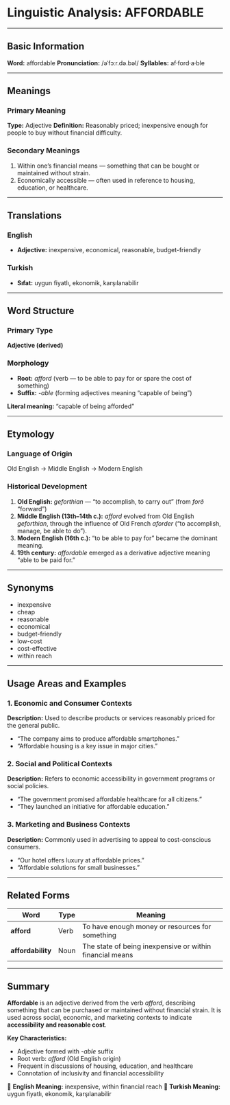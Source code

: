 # Linguistic Analysis: AFFORDABLE

---

## Basic Information

**Word:** affordable
**Pronunciation:** /əˈfɔːr.də.bəl/
**Syllables:** af·ford·a·ble

---

## Meanings

### Primary Meaning

**Type:** Adjective
**Definition:** Reasonably priced; inexpensive enough for people to buy without financial difficulty.

### Secondary Meanings

1. Within one’s financial means — something that can be bought or maintained without strain.
2. Economically accessible — often used in reference to housing, education, or healthcare.

---

## Translations

### English

- **Adjective:** inexpensive, economical, reasonable, budget-friendly

### Turkish

- **Sıfat:** uygun fiyatlı, ekonomik, karşılanabilir

---

## Word Structure

### Primary Type

**Adjective (derived)**

### Morphology

- **Root:** _afford_ (verb — to be able to pay for or spare the cost of something)
- **Suffix:** _-able_ (forming adjectives meaning “capable of being”)

**Literal meaning:** “capable of being afforded”

---

## Etymology

### Language of Origin

Old English → Middle English → Modern English

### Historical Development

1. **Old English:** _geforthian_ — “to accomplish, to carry out” (from _forð_ “forward”)
2. **Middle English (13th–14th c.):** _afford_ evolved from Old English _geforthian_, through the influence of Old French _aforder_ (“to accomplish, manage, be able to do”).
3. **Modern English (16th c.):** “to be able to pay for” became the dominant meaning.
4. **19th century:** _affordable_ emerged as a derivative adjective meaning “able to be paid for.”

---

## Synonyms

- inexpensive
- cheap
- reasonable
- economical
- budget-friendly
- low-cost
- cost-effective
- within reach

---

## Usage Areas and Examples

### 1. **Economic and Consumer Contexts**

**Description:** Used to describe products or services reasonably priced for the general public.

- “The company aims to produce affordable smartphones.”
- “Affordable housing is a key issue in major cities.”

### 2. **Social and Political Contexts**

**Description:** Refers to economic accessibility in government programs or social policies.

- “The government promised affordable healthcare for all citizens.”
- “They launched an initiative for affordable education.”

### 3. **Marketing and Business Contexts**

**Description:** Commonly used in advertising to appeal to cost-conscious consumers.

- “Our hotel offers luxury at affordable prices.”
- “Affordable solutions for small businesses.”

---

## Related Forms

| Word              | Type | Meaning                                                  |
| ----------------- | ---- | -------------------------------------------------------- |
| **afford**        | Verb | To have enough money or resources for something          |
| **affordability** | Noun | The state of being inexpensive or within financial means |

---

## Summary

**Affordable** is an adjective derived from the verb _afford_, describing something that can be purchased or maintained without financial strain. It is used across social, economic, and marketing contexts to indicate **accessibility and reasonable cost**.

**Key Characteristics:**

- Adjective formed with _-able_ suffix
- Root verb: _afford_ (Old English origin)
- Frequent in discussions of housing, education, and healthcare
- Connotation of inclusivity and financial accessibility

🔹 **English Meaning:** inexpensive, within financial reach
🔹 **Turkish Meaning:** uygun fiyatlı, ekonomik, karşılanabilir
